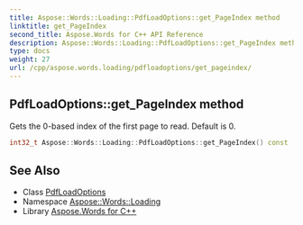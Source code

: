 ```yaml
---
title: Aspose::Words::Loading::PdfLoadOptions::get_PageIndex method
linktitle: get_PageIndex
second_title: Aspose.Words for C++ API Reference
description: Aspose::Words::Loading::PdfLoadOptions::get_PageIndex method. Gets the 0-based index of the first page to read. Default is 0 in C++.
type: docs
weight: 27
url: /cpp/aspose.words.loading/pdfloadoptions/get_pageindex/
---
```

## PdfLoadOptions::get_PageIndex method


Gets the 0-based index of the first page to read. Default is 0.

```cpp
int32_t Aspose::Words::Loading::PdfLoadOptions::get_PageIndex() const
```

## See Also

* Class [PdfLoadOptions](../)
* Namespace [Aspose::Words::Loading](../../)
* Library [Aspose.Words for C++](../../../)
